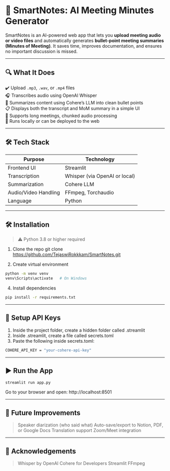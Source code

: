# 📝 SmartNotes: AI Meeting Minutes Generator

SmartNotes is an AI-powered web app that lets you **upload meeting audio or video files** and automatically generates **bullet-point meeting summaries (Minutes of Meeting)**. It saves time, improves documentation, and ensures no important discussion is missed.

---

## 🔍 What It Does

✔️ Upload `.mp3`, `.wav`, or `.mp4` files  
🎧 Transcribes audio using OpenAI Whisper  
🧠 Summarizes content using Cohere’s LLM into clean bullet points  
📋 Displays both the transcript and MoM summary in a simple UI  
🚀 Supports long meetings, chunked audio processing  
💯 Runs locally or can be deployed to the web

---

## 🛠️ Tech Stack

| Purpose              | Technology               |
|----------------------|--------------------------|
| Frontend UI          | Streamlit                |
| Transcription        | Whisper (via OpenAI or local) |
| Summarization        | Cohere LLM               |
| Audio/Video Handling | FFmpeg, Torchaudio       |
| Language             | Python                   |

---

## 🛠️ Installation

> ⚠️ Python 3.8 or higher required

1. Clone the repo
git clone https://github.com/TejaswiRokkkam/SmartNotes.git

2. Create virtual environment
```bash
python -m venv venv
venv\Scripts\activate   # On Windows
```
4. Install dependencies
```bash
pip install -r requirements.txt
```
---

## 🔐 Setup API Keys
1. Inside the project folder, create a hidden folder called .streamlit
2. Inside .streamlit, create a file called secrets.toml
3. Paste the following inside secrets.toml:
```bash
COHERE_API_KEY = "your-cohere-api-key"
```
---

## ▶️ Run the App
```bash
streamlit run app.py
```
Go to your browser and open: http://localhost:8501

---

## 🚧 Future Improvements
> Speaker diarization (who said what)
> Auto-save/export to Notion, PDF, or Google Docs
> Translation support
> Zoom/Meet integration

---

## 🙌 Acknowledgements
> Whisper by OpenAI
> Cohere for Developers
> Streamlit
> FFmpeg
